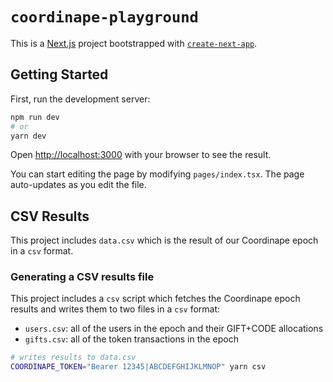 # `coordinape-playground`

This is a [Next.js](https://nextjs.org/) project bootstrapped with
[`create-next-app`](https://github.com/vercel/next.js/tree/canary/packages/create-next-app).

## Getting Started

First, run the development server:

```bash
npm run dev
# or
yarn dev
```

Open [http://localhost:3000](http://localhost:3000) with your browser to see the
result.

You can start editing the page by modifying `pages/index.tsx`. The page
auto-updates as you edit the file.

## CSV Results

This project includes `data.csv` which is the result of our Coordinape epoch in
a `csv` format.

### Generating a CSV results file

This project includes a `csv` script which fetches the Coordinape epoch results
and writes them to two files in a `csv` format:

- `users.csv`: all of the users in the epoch and their GIFT+CODE allocations
- `gifts.csv`: all of the token transactions in the epoch

```sh
# writes results to data.csv
COORDINAPE_TOKEN="Bearer 12345|ABCDEFGHIJKLMNOP" yarn csv
```
